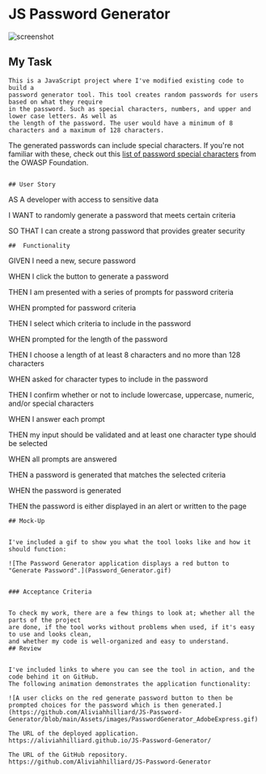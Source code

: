 # JS Password Generator

![screenshot](./Passwordgeneratordemo.png)

## My Task

```
This is a JavaScript project where I've modified existing code to build a 
password generator tool. This tool creates random passwords for users based on what they require
in the password. Such as special characters, numbers, and upper and lower case letters. As well as 
the length of the password. The user would have a minimum of 8 characters and a maximum of 128 characters.
```

The generated passwords can include special characters. If you're not familiar with 
these, check out this 
[list of password special characters](https://www.owasp.org/index.php/Password_special_characters)
from the OWASP Foundation.
```

## User Story

```
AS A developer with access to sensitive data

I WANT to randomly generate a password that meets certain criteria

SO THAT I can create a strong password that provides greater security
```
##  Functionality

```
GIVEN I need a new, secure password

WHEN I click the button to generate a password

THEN I am presented with a series of prompts for password criteria

WHEN prompted for password criteria

THEN I select which criteria to include in the password

WHEN prompted for the length of the password

THEN I choose a length of at least 8 characters and no more than 128 characters

WHEN asked for character types to include in the password

THEN I confirm whether or not to include lowercase, uppercase, numeric, and/or special 
characters

WHEN I answer each prompt

THEN my input should be validated and at least one character type should be selected

WHEN all prompts are answered

THEN a password is generated that matches the selected criteria

WHEN the password is generated

THEN the password is either displayed in an alert or written to the page
```
## Mock-Up


I've included a gif to show you what the tool looks like and how it should function:

![The Password Generator application displays a red button to "Generate Password".](Password_Generator.gif) 


### Acceptance Criteria


To check my work, there are a few things to look at; whether all the parts of the project 
are done, if the tool works without problems when used, if it's easy to use and looks clean,
and whether my code is well-organized and easy to understand. 
## Review


I've included links to where you can see the tool in action, and the code behind it on GitHub. 
The following animation demonstrates the application functionality:

![A user clicks on the red generate password button to then be prompted choices for the password which is then generated.](https://github.com/Aliviahhilliard/JS-Password-Generator/blob/main/Assets/images/PasswordGenerator_AdobeExpress.gif)

The URL of the deployed application. https://aliviahhilliard.github.io/JS-Password-Generator/

The URL of the GitHub repository. https://github.com/Aliviahhilliard/JS-Password-Generator
